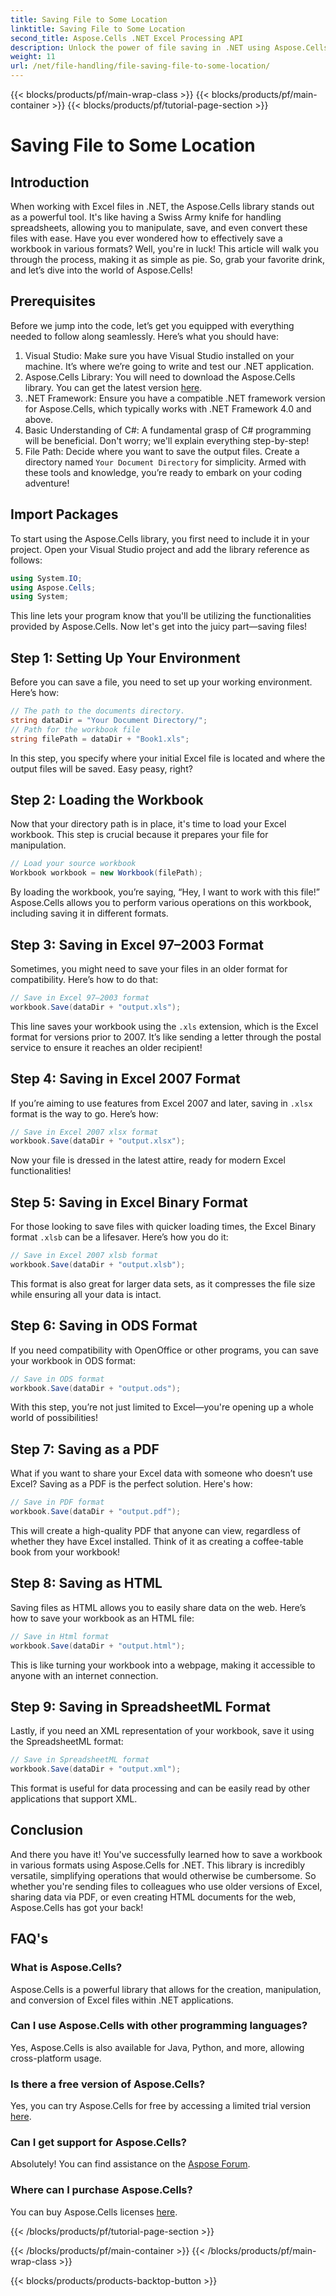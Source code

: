 ```yaml
---
title: Saving File to Some Location
linktitle: Saving File to Some Location
second_title: Aspose.Cells .NET Excel Processing API
description: Unlock the power of file saving in .NET using Aspose.Cells. Learn to save Excel files in multiple formats effortlessly.
weight: 11
url: /net/file-handling/file-saving-file-to-some-location/
---
```


{{< blocks/products/pf/main-wrap-class >}}
{{< blocks/products/pf/main-container >}}
{{< blocks/products/pf/tutorial-page-section >}}

# Saving File to Some Location

## Introduction
When working with Excel files in .NET, the Aspose.Cells library stands out as a powerful tool. It's like having a Swiss Army knife for handling spreadsheets, allowing you to manipulate, save, and even convert these files with ease. Have you ever wondered how to effectively save a workbook in various formats? Well, you're in luck! This article will walk you through the process, making it as simple as pie. So, grab your favorite drink, and let’s dive into the world of Aspose.Cells!
## Prerequisites
Before we jump into the code, let’s get you equipped with everything needed to follow along seamlessly. Here’s what you should have:
1. Visual Studio: Make sure you have Visual Studio installed on your machine. It’s where we’re going to write and test our .NET application.
2. Aspose.Cells Library: You will need to download the Aspose.Cells library. You can get the latest version [here](https://releases.aspose.com/cells/net/).
3. .NET Framework: Ensure you have a compatible .NET framework version for Aspose.Cells, which typically works with .NET Framework 4.0 and above.
4. Basic Understanding of C#: A fundamental grasp of C# programming will be beneficial. Don't worry; we'll explain everything step-by-step!
5. File Path: Decide where you want to save the output files. Create a directory named `Your Document Directory` for simplicity.
Armed with these tools and knowledge, you’re ready to embark on your coding adventure!
## Import Packages
To start using the Aspose.Cells library, you first need to include it in your project. Open your Visual Studio project and add the library reference as follows:
```csharp
using System.IO;
using Aspose.Cells;
using System;
```
This line lets your program know that you'll be utilizing the functionalities provided by Aspose.Cells. Now let's get into the juicy part—saving files!
## Step 1: Setting Up Your Environment
Before you can save a file, you need to set up your working environment. Here’s how:
```csharp
// The path to the documents directory.
string dataDir = "Your Document Directory/";
// Path for the workbook file
string filePath = dataDir + "Book1.xls";
```
In this step, you specify where your initial Excel file is located and where the output files will be saved. Easy peasy, right?
## Step 2: Loading the Workbook
Now that your directory path is in place, it's time to load your Excel workbook. This step is crucial because it prepares your file for manipulation.
```csharp
// Load your source workbook
Workbook workbook = new Workbook(filePath);
```
By loading the workbook, you’re saying, “Hey, I want to work with this file!” Aspose.Cells allows you to perform various operations on this workbook, including saving it in different formats.
## Step 3: Saving in Excel 97–2003 Format
Sometimes, you might need to save your files in an older format for compatibility. Here’s how to do that:
```csharp
// Save in Excel 97–2003 format
workbook.Save(dataDir + "output.xls");
```
This line saves your workbook using the `.xls` extension, which is the Excel format for versions prior to 2007. It’s like sending a letter through the postal service to ensure it reaches an older recipient!
## Step 4: Saving in Excel 2007 Format
If you’re aiming to use features from Excel 2007 and later, saving in `.xlsx` format is the way to go. Here’s how:
```csharp
// Save in Excel 2007 xlsx format
workbook.Save(dataDir + "output.xlsx");
```
Now your file is dressed in the latest attire, ready for modern Excel functionalities! 
## Step 5: Saving in Excel Binary Format
For those looking to save files with quicker loading times, the Excel Binary format `.xlsb` can be a lifesaver. Here’s how you do it:
```csharp
// Save in Excel 2007 xlsb format
workbook.Save(dataDir + "output.xlsb");
```
This format is also great for larger data sets, as it compresses the file size while ensuring all your data is intact. 
## Step 6: Saving in ODS Format
If you need compatibility with OpenOffice or other programs, you can save your workbook in ODS format:
```csharp
// Save in ODS format
workbook.Save(dataDir + "output.ods");
```
With this step, you’re not just limited to Excel—you're opening up a whole world of possibilities!
## Step 7: Saving as a PDF
What if you want to share your Excel data with someone who doesn’t use Excel? Saving as a PDF is the perfect solution. Here's how:
```csharp
// Save in PDF format
workbook.Save(dataDir + "output.pdf");
```
This will create a high-quality PDF that anyone can view, regardless of whether they have Excel installed. Think of it as creating a coffee-table book from your workbook!
## Step 8: Saving as HTML
Saving files as HTML allows you to easily share data on the web. Here’s how to save your workbook as an HTML file:
```csharp
// Save in Html format
workbook.Save(dataDir + "output.html");
```
This is like turning your workbook into a webpage, making it accessible to anyone with an internet connection.
## Step 9: Saving in SpreadsheetML Format
Lastly, if you need an XML representation of your workbook, save it using the SpreadsheetML format:
```csharp
// Save in SpreadsheetML format
workbook.Save(dataDir + "output.xml");
```
This format is useful for data processing and can be easily read by other applications that support XML.
## Conclusion
And there you have it! You've successfully learned how to save a workbook in various formats using Aspose.Cells for .NET. This library is incredibly versatile, simplifying operations that would otherwise be cumbersome. So whether you're sending files to colleagues who use older versions of Excel, sharing data via PDF, or even creating HTML documents for the web, Aspose.Cells has got your back!
## FAQ's
### What is Aspose.Cells?
Aspose.Cells is a powerful library that allows for the creation, manipulation, and conversion of Excel files within .NET applications.
### Can I use Aspose.Cells with other programming languages?
Yes, Aspose.Cells is also available for Java, Python, and more, allowing cross-platform usage.
### Is there a free version of Aspose.Cells?
Yes, you can try Aspose.Cells for free by accessing a limited trial version [here](https://releases.aspose.com/).
### Can I get support for Aspose.Cells?
Absolutely! You can find assistance on the [Aspose Forum](https://forum.aspose.com/c/cells/9).
### Where can I purchase Aspose.Cells?
You can buy Aspose.Cells licenses [here](https://purchase.aspose.com/buy).


{{< /blocks/products/pf/tutorial-page-section >}}

{{< /blocks/products/pf/main-container >}}
{{< /blocks/products/pf/main-wrap-class >}}

{{< blocks/products/products-backtop-button >}}
